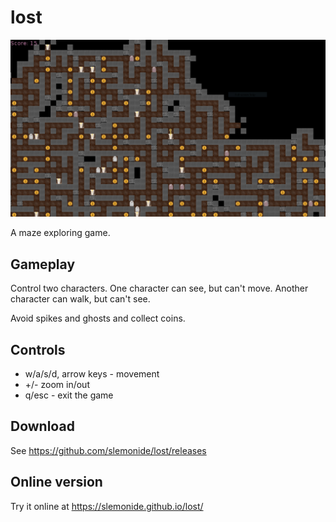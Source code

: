 # lost

![Game screenshot](screenshot.PNG)

A maze exploring game.

## Gameplay
Control two characters. One character can see, but can't move. Another character can walk, but can't see.

Avoid spikes and ghosts and collect coins.

## Controls

- w/a/s/d, arrow keys - movement
- +/- zoom in/out
- q/esc - exit the game

## Download
See https://github.com/slemonide/lost/releases

## Online version
Try it online at https://slemonide.github.io/lost/
